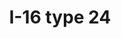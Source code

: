 ---
layout: product
title: "I-16 type 24"
price: "2200" 
desc: "Maketa"
img_path: "/assets/img/8149.jpg"
brand: "EDUARD"
available: true
special_offer: false
new: false
soon: false
cat: "010000"
subcat: "010400"
subsubcat: "00"
sifra: "8149"
---